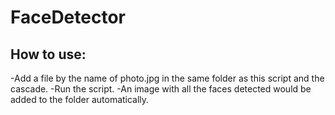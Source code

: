 # FaceDetector
## How to use:
-Add a file by the name of photo.jpg in the same folder as this script and the cascade.
-Run the script.
-An image with all the faces detected would be added to the folder automatically.
